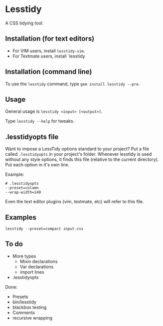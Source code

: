 Lesstidy
========

A CSS tidying tool.

Installation (for text editors)
-------------------------------

 - For VIM users, install `lesstidy-vim`.
 - For Textmate users, install `lesstidy

Installation (command line)
---------------------------

To use the `lesstidy` command, type `gem install lesstidy --pre`.

Usage
-----

General usage is `lesstidy <input> [<output>]`.

Type `lesstidy --help` for tweaks.

.lesstidyopts file
------------------

Want to impose a LessTidy options standard to your project? Put a file called 
`.lesstidyopts` in your project's folder. Whenever lesstidy is used without
any style options, it finds this file (relative to the current directory).
Put each option in it's own line.

Example:

    # .lesstidyopts
    --preset=column
    --wrap-width=140

Even the text editor plugins (vim, textmate, etc) will refer to this file.

Examples
--------

    lesstidy --preset=compact input.css

To do
-----

 - More types
   - Mixin declarations
   - Var declarations
   - import lines
 - .lesstidyopts

Done:

 - Presets
 - bin/lesstidy
 - blackbox testing
 - Comments
 - recursive wrapping
